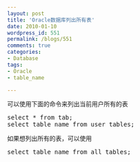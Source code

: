 ```yaml
---
layout: post
title: 'Oracle数据库列出所有表'
date: 2010-01-10
wordpress_id: 551
permalink: /blogs/551
comments: true
categories:
- Database
tags:
- Oracle
- table_name

---
```

可以使用下面的命令来列出当前用户所有的表
<pre class="prettyprint linenums">
select * from tab;
select table_name from user_tables;
</pre>

如果想列出所有的表，可以使用
<pre class="prettyprint linenums">
select table_name from all_tables;
</pre>
